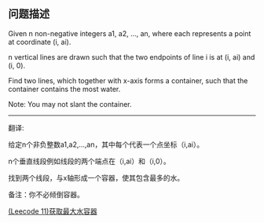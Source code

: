 ## 问题描述
Given n non-negative integers a1, a2, ..., an,
where each represents a point at coordinate (i, ai).

n vertical lines are drawn
such that the two endpoints of line i is at (i, ai) and (i, 0).

Find two lines, which together with x-axis forms a container,
such that the container contains the most water.

Note: You may not slant the container.

<hr />

翻译:

给定n个非负整数a1,a2,...,an，其中每个代表一个点坐标（i,ai）。

n个垂直线段例如线段的两个端点在（i,ai）和（i,0）。

找到两个线段，与x轴形成一个容器，使其包含最多的水。

备注：你不必倾倒容器。

[(Leecode 11)获取最大水容器](https://mp.weixin.qq.com/s?__biz=MzAwMDk1MTUyNw==&mid=2247483746&idx=1&sn=cf3b506b6416d60ee0717b27c5e4765b&scene=1&srcid=0703JvH1X5qlqITp2Peed3kg&pass_ticket=YQcXNdT5INAJFScGSa6m1oCVQovf6MkH5OltTURHlsvnDDMuqFp14WEf4BMkRdKN#rd)

